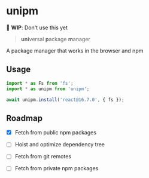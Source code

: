 # unipm

🚧 **WIP**: Don't use this yet

> **uni**versal **p**ackage **m**anager

A package manager that works in the browser and npm

## Usage

```ts
import * as Fs from 'fs';
import * as unipm from 'unipm';

await unipm.install('react@16.7.0', { fs });
```

## Roadmap

* [x] Fetch from public npm packages
* [ ] Hoist and optimize dependency tree
* [ ] Fetch from git remotes
* [ ] Fetch from private npm packages

